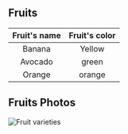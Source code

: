 ## Fruits

|Fruit's name| Fruit's color|
|:-------:|:------:|
|Banana|Yellow|
|Avocado|green|
|Orange|orange|

## Fruits Photos
![Fruit varieties](https://hips.hearstapps.com/hmg-prod.s3.amazonaws.com/images/assortment-of-colorful-ripe-tropical-fruits-top-royalty-free-image-995518546-1564092355.jpg?crop=0.982xw:0.736xh;0,0.189xh&resize=980:*)
